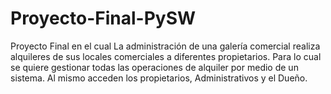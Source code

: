 # Proyecto-Final-PySW
Proyecto Final en el cual La administración de una galería comercial realiza alquileres de sus locales comerciales a diferentes propietarios. Para lo cual se quiere gestionar todas las operaciones de alquiler por medio de un sistema. Al mismo acceden los propietarios, Administrativos y el Dueño.
